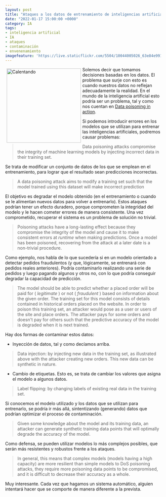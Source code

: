 ```yaml
---
layout: post
title: "Ataques a los datos de entrenamiento de inteligencias artificiales"
date: "2022-01-17 15:00:00 +0000"
category: IA
tags:
- inteligencia artificial
- IA
- ataques
- contaminación
- envenenamiento
imagefeature: 'https://live.staticflickr.com/5504/10044005026_63e84e9910.jpg'
---
```

<a href="https://www.flickr.com/photos/fernand0/10044005026/" title="Calentando "><img src="https://live.staticflickr.com/5504/10044005026_63e84e9910.jpg" alt="Calentando " width="240" style="float:left; margin:5px"></a>
Solemos decir que tomamos decisiones basadas en los datos. El problema que surje con esto es cuando nuestros datos no reflejan adecuadamente la realidad.
En el mundo de la inteligencia artificial esto podría ser un problema, tal y como nos cuentan en [Data poisoning in action](https://blog.f-secure.com/data-poisoning-in-action/).

Si podemos introducir errores en los modelos que se utilizan para entrenar las inteligencias artificiales, podremos causar problemas:

> Data poisoning attacks compromise the integrity of machine learning models by injecting incorrect data in their training set.

Se trata de modificar un conjunto de datos de los que se emplean en el entrenamiento, para lograr que el resultado sean predicciones incorrectas.

> A data poisoning attack aims to modify a training set such that the model trained using this dataset will make incorrect prediction

El objetivo es degradar el modelo obtenido (en el entrenamiento o cuando se le alimentan nuevos datos para volver a entrenarlo). Estos ataques podrían tener un efecto duradero, porque comprometen la integridad del modelo y le hacen cometer errores de  manera consistente. Una vez comprometido, recuperar el sistema es un problema de solución no trivial.

> Poisoning attacks have a long-lasting effect because they compromise the integrity of the model and cause it to make consistent errors at _runtime_ when making predictions. Once a model has been poisoned, recovering from the attack at a later date is a non-trivial procedure.

Como ejemplo, nos habla de lo que sucedería si en un modelo orientado a detectar pedidos fraudulentos (y que, lógicamente, se entrenará con pedidos reales anteriores). Podría contaminarlo realizando una serie de pedidos y luego pagando algunos y otros no, con lo que podría conseguir degradar la capacidad de predicción.

> The model should be able to predict whether a placed order will be paid for ( _legitimate_ ) or not ( _fraudulent_ ) based on information about the given order. The training set for this model consists of details contained in historical orders placed on the website. In order to poison this training set, an attacker would pose as a user or users of the site and place orders. The attacker pays for some orders and doesn't pay for others such that the predictive accuracy of the model is degraded when it is next trained.

Hay dos formas de contaminar estos datos:

* Inyección de datos, tal y como decíamos arriba.

> Data injection: by injecting new data in the training set, as illustrated above with the attacker creating new orders. This new data can be synthetic in nature.

* Cambio de etiquetas. Esto es, se trata de cambiar los valores que asigna el modelo a algunos datos.

> Label flipping: by changing labels of existing real data in the training set.

Si conocemos el modelo utilizado y los datos que se utilizan para entrenarlo, se podría ir más allá, sintentizando (generando) datos que podrían optimizar el proceso de contaminación.

>  Given some knowledge about the model and its training data, an attacker can generate synthetic training data points that will optimally degrade the accuracy of the model. 

Como defensa, se pueden utilizar modelos lo más complejos posibles, que serán más resistentes y robustos frente a los ataques.

>  In general, this means that complex models (models having a high capacity) are more resilient than simple models to DoS poisoning attacks, they require more poisoning data points to be compromised, and it is difficult to decrease their accuracy as a whole.  

Muy interesante. Cada vez que hagamos un sistema automático, alguien intentará hacer que se comporte de manera diferente a la prevista.

> 
